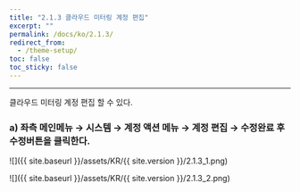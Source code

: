```yaml
---
title: "2.1.3 클라우드 미터링 계정 편집"
excerpt: ""
permalink: /docs/ko/2.1.3/
redirect_from:
  - /theme-setup/
toc: false
toc_sticky: false
---
```


---

클라우드 미터링 계정 편집 할 수 있다.

### a\) 좌측 메인메뉴 → 시스템 → 계정 액션 메뉴 → 계정 편집 → 수정완료 후 수정버튼을 클릭한다.
![]({{ site.baseurl }}/assets/KR/{{ site.version }}/2.1.3_1.png)

![]({{ site.baseurl }}/assets/KR/{{ site.version }}/2.1.3_2.png)
